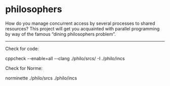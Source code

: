 # philosophers
How do you manage concurrent access by several processes to shared resources? This project will get you acquainted with parallel programming by way of the famous “dining philosophers problem”.

---

Check for code:

cppcheck --enable=all --clang ./philo/srcs/ -I ./philo/incs

Check for Norme:

norminette ./philo/srcs  ./philo/incs